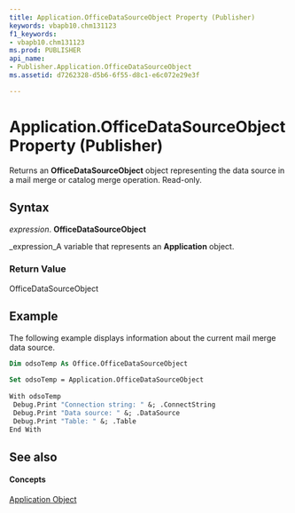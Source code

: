 ```yaml
---
title: Application.OfficeDataSourceObject Property (Publisher)
keywords: vbapb10.chm131123
f1_keywords:
- vbapb10.chm131123
ms.prod: PUBLISHER
api_name:
- Publisher.Application.OfficeDataSourceObject
ms.assetid: d7262328-d5b6-6f55-d8c1-e6c072e29e3f

---
```



# Application.OfficeDataSourceObject Property (Publisher)

Returns an  **OfficeDataSourceObject** object representing the data source in a mail merge or catalog merge operation. Read-only.


## Syntax

 _expression_. **OfficeDataSourceObject**

 _expression_A variable that represents an  **Application** object.


### Return Value

OfficeDataSourceObject


## Example

The following example displays information about the current mail merge data source.


```vb
Dim odsoTemp As Office.OfficeDataSourceObject 
 
Set odsoTemp = Application.OfficeDataSourceObject 
 
With odsoTemp 
 Debug.Print "Connection string: " &; .ConnectString 
 Debug.Print "Data source: " &; .DataSource 
 Debug.Print "Table: " &; .Table 
End With
```


## See also


#### Concepts


 [Application Object](application-object-publisher.md)

